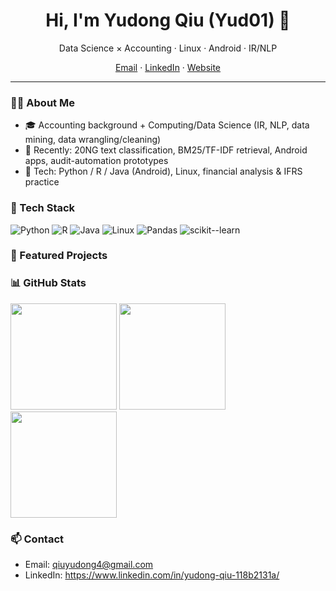 <h1 align="center">Hi, I'm Yudong Qiu (Yud01) 👋</h1>
<p align="center">Data Science × Accounting · Linux · Android · IR/NLP</p>

<p align="center">
  <a href="mailto:qiuyudong4@gmail.com">Email</a> ·
  <a href="https://www.linkedin.com/in/yudong-qiu-118b2131a/">LinkedIn</a> ·
  <a href="https://yud01.github.io">Website</a>
</p>

---

### 👨‍💻 About Me
- 🎓 Accounting background + Computing/Data Science (IR, NLP, data mining, data wrangling/cleaning)
- 🔭 Recently: 20NG text classification, BM25/TF-IDF retrieval, Android apps, audit-automation prototypes
- 💬 Tech: Python / R / Java (Android), Linux, financial analysis & IFRS practice

### 🧰 Tech Stack
![Python](https://img.shields.io/badge/Python-3776AB?logo=python&logoColor=white)
![R](https://img.shields.io/badge/R-276DC3?logo=r&logoColor=white)
![Java](https://img.shields.io/badge/Java-007396?logo=openjdk&logoColor=white)
![Linux](https://img.shields.io/badge/Linux-FCC624?logo=linux&logoColor=black)
![Pandas](https://img.shields.io/badge/Pandas-150458?logo=pandas&logoColor=white)
![scikit--learn](https://img.shields.io/badge/scikit--learn-F7931E?logo=scikitlearn&logoColor=white)

### 🚀 Featured Projects

### 📊 GitHub Stats
<img height="170" src="https://github-readme-stats.vercel.app/api?username=Yud01&show_icons=true&rank_icon=github" />
<img height="170" src="https://github-readme-stats.vercel.app/api/top-langs/?username=Yud01&layout=compact&langs_count=8" />
<img height="170" src="https://streak-stats.demolab.com?user=Yud01" />

### 📫 Contact
- Email: qiuyudong4@gmail.com
- LinkedIn: https://www.linkedin.com/in/yudong-qiu-118b2131a/
